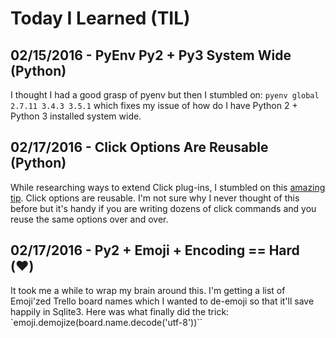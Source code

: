 # Today I Learned (TIL)

02/15/2016 - PyEnv Py2 + Py3 System Wide (Python)
---
I thought I had a good grasp of pyenv but then I stumbled on: `pyenv global 2.7.11 3.4.3 3.5.1` which fixes my issue of how do I have Python 2 + Python 3 installed system wide.

02/17/2016 - Click Options Are Reusable (Python)
---
While researching ways to extend Click plug-ins, I stumbled on this [amazing tip](https://github.com/click-contrib/click-plugins/blob/master/README.rst#best-practices-and-extra-credit). Click options are reusable. I'm not sure why I never thought of this before but it's handy if you are writing dozens of click commands and you reuse the same options over and over. 

02/17/2016 - Py2 + Emoji + Encoding == Hard (:heart:)
---
It took me a while to wrap my brain around this. I'm getting a list of Emoji'zed Trello board names which I wanted to de-emoji so that it'll save happily in Sqlite3. Here was what finally did the trick: `emoji.demojize(board.name.decode('utf-8'))``

